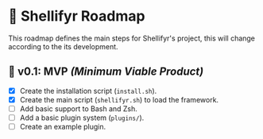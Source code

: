 # 📌 Shellifyr Roadmap

This roadmap defines the main steps for Shellifyr's project, this will change according to the its development.

## 🔄 **v0.1:** MVP *(Minimum Viable Product)*
- [X] Create the installation script (`install.sh`).
- [X] Create the main script (`shellifyr.sh`) to load the framework.
- [ ] Add basic support to Bash and Zsh.
- [ ] Add a basic plugin system (`plugins/`).
- [ ] Create an example plugin.
